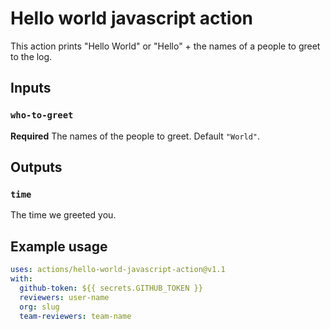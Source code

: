 # Hello world javascript action

This action prints "Hello World" or "Hello" + the names of a people to greet to the log.

## Inputs

### `who-to-greet`

**Required** The names of the people to greet. Default `"World"`.

## Outputs

### `time`

The time we greeted you.

## Example usage

```yaml
uses: actions/hello-world-javascript-action@v1.1
with:
  github-token: ${{ secrets.GITHUB_TOKEN }}
  reviewers: user-name
  org: slug
  team-reviewers: team-name
```
